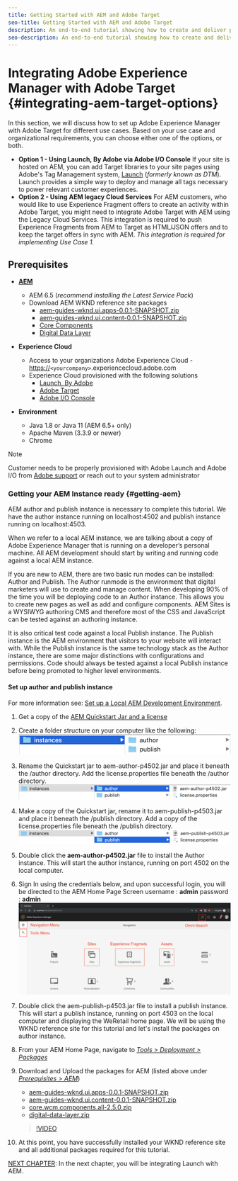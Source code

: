 ```yaml
---
title: Getting Started with AEM and Adobe Target
seo-title: Getting Started with AEM and Adobe Target
description: An end-to-end tutorial showing how to create and deliver personalized experience using Adobe Experience Manager and Adobe Target. In this tutorial, you will also learn about different personas involved in the end to end process and how they collaborate with each other
seo-description: An end-to-end tutorial showing how to create and deliver personalized experience using Adobe Experience Manager and Adobe Target. In this tutorial, you will also learn about different personas involved in the end to end process and how they collaborate with each other
---
```


# Integrating Adobe Experience Manager with Adobe Target {#integrating-aem-target-options}

In this section, we will discuss how to set up Adobe Experience Manager with Adobe Target for different use cases. Based on your use case and organizational requirements, you can choose either one of the options, or both.

* **Option 1 - Using Launch, By Adobe via Adobe I/O Console**
    If your site is hosted on AEM, you can add Target libraries to your site pages using Adobe's Tag Management system, [Launch](https://docs.adobe.com/content/help/en/launch/using/overview.html) (*formerly known as DTM*). Launch provides a simple way to deploy and manage all tags necessary to power relevant customer experiences.
* **Option 2 - Using AEM legacy Cloud Services**
    For AEM customers, who would like to use Experience Fragment offers to create an activity within Adobe Target, you might need to integrate Adobe Target with AEM using the Legacy Cloud Services. This integration is required to push Experience Fragments from AEM to Target as HTML/JSON offers and to keep the target offers in sync with AEM. *This integration is required for implementing Use Case 1.*

## Prerequisites

* **[AEM](#aem)**
  * AEM 6.5 (*recommend installing the Latest Service Pack*)
  * Download AEM WKND reference site packages
    * [aem-guides-wknd.ui.apps-0.0.1-SNAPSHOT.zip](https://github.com/adobe/aem-guides-wknd/releases/download/archetype-18.1/aem-guides-wknd.ui.apps-0.0.1-SNAPSHOT.zip)
    * [aem-guides-wknd.ui.content-0.0.1-SNAPSHOT.zip](https://github.com/adobe/aem-guides-wknd/releases/download/archetype-18.1/aem-guides-wknd.ui.content-0.0.1-SNAPSHOT.zip)
    * [Core Components](https://github.com/adobe/aem-core-wcm-components/releases/download/core.wcm.components.reactor-2.5.0/core.wcm.components.all-2.5.0.zip)
    * [Digital Data Layer](assets/implementation/digital-data-layer.zip)

* **Experience Cloud**
  * Access to your organizations Adobe Experience Cloud - <https://>`<yourcompany>`.experiencecloud.adobe.com
  * Experience Cloud provisioned with the following solutions
    * [Launch, By Adobe](https://marketing.adobe.com)
    * [Adobe Target](https://marketing.adobe.com)
    * [Adobe I/O Console](https://console.adobe.io)

* **Environment**
  * Java 1.8 or Java 11 (AEM 6.5+ only)
  * Apache Maven (3.3.9 or newer)
  * Chrome

>[!NOTE]
>
> Customer needs to be properly provisioned with Adobe Launch and Adobe I/O from [Adobe support](https://helpx.adobe.com/contact/enterprise-support.ec.html) or reach out to your system administrator

### Getting your AEM Instance ready {#getting-aem}

AEM author and publish instance is necessary to complete this tutorial. We have the author instance running on localhost:4502 and publish instance running on localhost:4503.

When we refer to a local AEM instance, we are talking about a copy of Adobe Experience Manager that is running on a developer’s personal machine. All AEM development should start by writing and running code against a local AEM instance.

If you are new to AEM, there are two basic run modes can be installed: Author and Publish. The Author runmode is the environment that digital marketers will use to create and manage content. When developing 90% of the time you will be deploying code to an Author instance. This allows you to create new pages as well as add and configure components. AEM Sites is a WYSIWYG authoring CMS and therefore most of the CSS and JavaScript can be tested against an authoring instance.

It is also critical test code against a local Publish instance. The Publish instance is the AEM environment that visitors to your website will interact with. While the Publish instance is the same technology stack as the Author instance, there are some major distinctions with configurations and permissions. Code should always be tested against a local Publish instance before being promoted to higher level environments.

#### Set up author and publish instance

For more information see: [Set up a Local AEM Development Environment](https://helpx.adobe.com/experience-manager/kt/platform-repository/using/local-aem-dev-environment-article-setup.html).

1. Get a copy of the [AEM Quickstart Jar and a license](https://helpx.adobe.com/experience-manager/6-5/sites/deploying/using/deploy.html#GettingtheSoftware)
2. Create a folder structure on your computer like the following:
    ![Folder Structure](assets/implementation/aem-setup-1.png)
3. Rename the Quickstart jar to aem-author-p4502.jar and place it beneath the /author directory. Add the license.properties file beneath the /author directory.
    ![AEM Author Instance](assets/implementation/aem-setup-author.png)
4. Make a copy of the Quickstart jar, rename it to aem-publish-p4503.jar and place it beneath the /publish directory. Add a copy of the license.properties file beneath the /publish directory.
    ![AEM Publish Instance](assets/implementation/aem-setup-publish.png)
5. Double click the **aem-author-p4502.jar** file to install the Author instance. This will start the author instance, running on port 4502 on the local computer.
6. Sign In using the credentials below, and upon successful login, you will be directed to the AEM Home Page Screen
   username : **admin**
   password : **admin**
    ![AEM Publish Instance](assets/implementation/aem-author-home-page.png)
7. Double click the aem-publish-p4503.jar file to install a publish instance. This will start a publish instance, running on port 4503 on the local computer and displaying the WeRetail home page. We will be using the WKND reference site for this tutorial and let's install the packages on author instance.
8. From your AEM Home Page, navigate to *[Tools > Deployment > Packages](http://localhost:4502/crx/packmgr/index.jsp)*
9. Download and Upload the packages for AEM (listed above under *[Prerequisites > AEM](#aem)*)
    * [aem-guides-wknd.ui.apps-0.0.1-SNAPSHOT.zip](https://github.com/adobe/aem-guides-wknd/releases/download/archetype-18.1/aem-guides-wknd.ui.apps-0.0.1-SNAPSHOT.zip)
    * [aem-guides-wknd.ui.content-0.0.1-SNAPSHOT.zip](https://github.com/adobe/aem-guides-wknd/releases/download/archetype-18.1/aem-guides-wknd.ui.content-0.0.1-SNAPSHOT.zip)
    * [core.wcm.components.all-2.5.0.zip](https://github.com/adobe/aem-core-wcm-components/releases/download/core.wcm.components.reactor-2.5.0/core.wcm.components.all-2.5.0.zip)
    * [digital-data-layer.zip](assets/implementation/digital-data-layer.zip)

    >[!VIDEO](https://video.tv.adobe.com/v/28377t1)
10. At this point, you have successfully installed your WKND reference site and all additional packages required for this tutorial.

[NEXT CHAPTER](./using-launch-adobe-io.md): In the next chapter, you will be integrating Launch with AEM.
